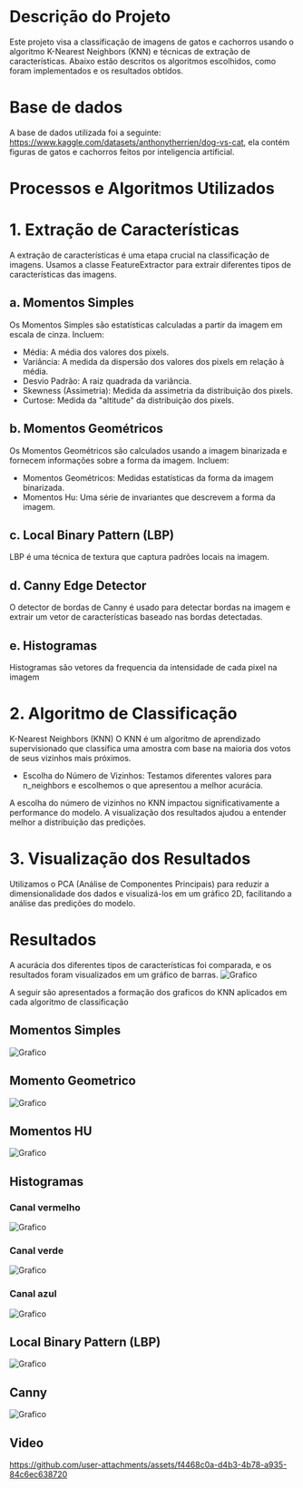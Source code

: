 # Descrição do Projeto

Este projeto visa a classificação de imagens de gatos e cachorros usando o algoritmo K-Nearest Neighbors (KNN) e técnicas de extração de características. Abaixo estão descritos os algoritmos escolhidos, como foram implementados e os resultados obtidos.
# Base de dados
A base de dados utilizada foi a seguinte: https://www.kaggle.com/datasets/anthonytherrien/dog-vs-cat, ela contém figuras de gatos e cachorros feitos por inteligencia artificial.
# Processos e Algoritmos Utilizados

  # 1. Extração de Características
  A extração de características é uma etapa crucial na classificação de imagens. Usamos a classe FeatureExtractor para extrair diferentes tipos de características das imagens.
  ## a. Momentos Simples
  Os Momentos Simples são estatísticas calculadas a partir da imagem em escala de cinza. Incluem:  
  * Média: A média dos valores dos pixels.
  * Variância: A medida da dispersão dos valores dos pixels em relação à média.    
  * Desvio Padrão: A raiz quadrada da variância.
  * Skewness (Assimetria): Medida da assimetria da distribuição dos pixels.
  * Curtose: Medida da "altitude" da distribuição dos pixels.    
  ## b. Momentos Geométricos
  Os Momentos Geométricos são calculados usando a imagem binarizada e fornecem informações sobre a forma da imagem. Incluem:
  - Momentos Geométricos: Medidas estatísticas da forma da imagem binarizada.
  - Momentos Hu: Uma série de invariantes que descrevem a forma da imagem. 
  ## c. Local Binary Pattern (LBP)
  LBP é uma técnica de textura que captura padrões locais na imagem.      
   ## d. Canny Edge Detector
  O detector de bordas de Canny é usado para detectar bordas na imagem e extrair um vetor de características baseado nas bordas detectadas.
  ## e. Histogramas
  Histogramas são vetores da frequencia da intensidade de cada pixel na imagem
  
  
  
  # 2. Algoritmo de Classificação
  K-Nearest Neighbors (KNN)
  O KNN é um algoritmo de aprendizado supervisionado que classifica uma amostra com base na maioria dos votos de seus vizinhos mais próximos.

  - Escolha do Número de Vizinhos: Testamos diferentes valores para n_neighbors e escolhemos o que apresentou a melhor acurácia.
    
   A escolha do número de vizinhos no KNN impactou significativamente a performance do modelo. A visualização dos resultados ajudou a entender melhor a distribuição das predições.

# 3. Visualização dos Resultados

Utilizamos o PCA (Análise de Componentes Principais) para reduzir a dimensionalidade dos dados e visualizá-los em um gráfico 2D, facilitando a análise das predições do modelo.


# Resultados
A acurácia dos diferentes tipos de características foi comparada, e os resultados foram visualizados em um gráfico de barras.
![Grafico](graficos/grafico%20resultado.png)

A seguir são apresentados a formação dos graficos do KNN aplicados em cada algoritmo de classificação
## Momentos Simples
![Grafico](graficos/grafico_momento_simples.png)

## Momento Geometrico
![Grafico](graficos/grafico_momento_geometrico.png)


## Momentos HU
![Grafico](graficos/grafico_momentos_hu.png)

## Histogramas
### Canal vermelho
![Grafico](graficos/grafico%20hist%20vermelho.png)

### Canal verde
![Grafico](graficos/grafico%20hist%20verde.png)

### Canal azul
![Grafico](graficos/grafico%20hist%20azul.png)

## Local Binary Pattern (LBP)
![Grafico](graficos/grafico%20lbp.png)

## Canny
![Grafico](graficos/grafico_canny.png)

## Video
https://github.com/user-attachments/assets/f4468c0a-d4b3-4b78-a935-84c6ec638720


